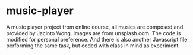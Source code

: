 # music-player
A music player project from online course, all musics are composed and provided by Jacinto Wong. Images are from unsplash.com. The code is modified for personal preference. And there is also another Javascript file performing the same task, but coded with class in mind as experiment.